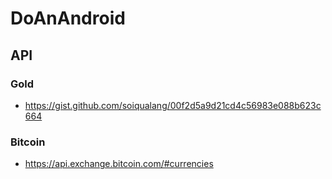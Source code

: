 # DoAnAndroid

## API
### Gold
- https://gist.github.com/soiqualang/00f2d5a9d21cd4c56983e088b623c664 
### Bitcoin
- https://api.exchange.bitcoin.com/#currencies
